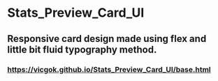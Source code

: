 ﻿# Stats_Preview_Card_UI
## Responsive card design made using flex and little bit fluid typography method.
### https://vicgok.github.io/Stats_Preview_Card_UI/base.html
